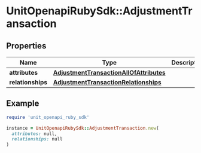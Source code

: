 # UnitOpenapiRubySdk::AdjustmentTransaction

## Properties

| Name | Type | Description | Notes |
| ---- | ---- | ----------- | ----- |
| **attributes** | [**AdjustmentTransactionAllOfAttributes**](AdjustmentTransactionAllOfAttributes.md) |  |  |
| **relationships** | [**AdjustmentTransactionRelationships**](AdjustmentTransactionRelationships.md) |  |  |

## Example

```ruby
require 'unit_openapi_ruby_sdk'

instance = UnitOpenapiRubySdk::AdjustmentTransaction.new(
  attributes: null,
  relationships: null
)
```

